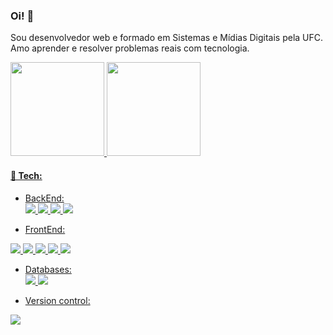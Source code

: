 ### Oi! 👋

 Sou desenvolvedor web e formado em Sistemas e Mídias Digitais pela UFC.<br>
Amo aprender e resolver problemas reais com tecnologia. 

<div>
  <a href="https://github.com/filipecx">
  <img height="150em" src="https://github-readme-stats.vercel.app/api/top-langs/?username=filipecx&langs_count=3&theme=radical&stats_format=bytes"/> 
  <img height="150em" src="https://github-readme-stats.vercel.app/api?username=filipecx&show_icons=true&theme=radical&include_all_commits=true&count_private=true year=2025"/>
</div>
  
  #### &#128295; Tech:
  - BackEnd:<br>
  <img src="https://img.shields.io/badge/Node.js-43853D?style=for-the-badge&logo=node.js&logoColor=white"> <img src="https://img.shields.io/badge/TypeScript-007ACC?style=for-the-badge&logo=typescript&logoColor=white">
  <img src="https://img.shields.io/badge/Java-ED8B00?style=for-the-badge&logo=java&logoColor=white"/> <img src="https://img.shields.io/badge/Spring-6DB33F?style=for-the-badge&logo=spring&logoColor=white"> 
  
  
  - FrontEnd:<br>
  <img src="https://img.shields.io/badge/react-%2320232a.svg?style=for-the-badge&logo=react&logoColor=%2361DAFB">
  <img src="https://img.shields.io/badge/tailwindcss-%2338B2AC.svg?style=for-the-badge&logo=tailwind-css&logoColor=white">
  <img src="https://img.shields.io/badge/JavaScript-F7DF1E?style=for-the-badge&logo=javascript&logoColor=black"/>  <img src="https://img.shields.io/badge/HTML5-E34F26?style=for-the-badge&logo=html5&logoColor=white"/> 
  <img src="https://img.shields.io/badge/CSS3-1572B6?style=for-the-badge&logo=css3&logoColor=white"/>  

  - Databases:<br>
  <img src="https://img.shields.io/badge/PostgreSQL-316192?style=for-the-badge&logo=postgresql&logoColor=white"/> <img src="https://img.shields.io/badge/MongoDB-4EA94B?style=for-the-badge&logo=mongodb&logoColor=white"/>
  
  - Version control:<br>
   <img src="https://img.shields.io/badge/GIT-E44C30?style=for-the-badge&logo=git&logoColor=white"/>

